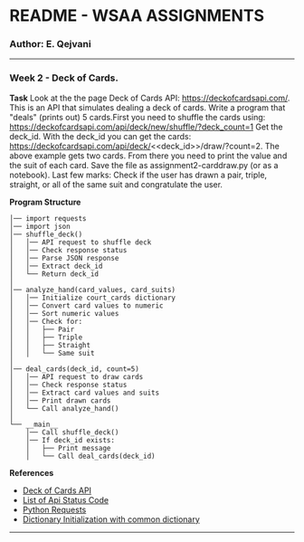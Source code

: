 # README - WSAA ASSIGNMENTS

### Author: E. Qejvani
***

### Week 2 - Deck of Cards.

**Task** 
Look at the the page Deck of Cards API: https://deckofcardsapi.com/. This is an API that simulates dealing a deck of cards.
Write a program that "deals" (prints out) 5 cards.First you need to shuffle the cards using: https://deckofcardsapi.com/api/deck/new/shuffle/?deck_count=1
Get the deck_id. With the deck_id you can get the cards: https://deckofcardsapi.com/api/deck/<<deck_id>>/draw/?count=2.
The above example gets two cards.
From there you need to print the value and the suit of each card. Save the file as assignment2-carddraw.py (or as a notebook).
Last few marks:
Check if the user has drawn a pair, triple, straight, or all of the same suit and congratulate the user.

**Program Structure**

```
│── import requests
│── import json
│── shuffle_deck()
│   │── API request to shuffle deck
│   │── Check response status
│   │── Parse JSON response
│   │── Extract deck_id
│   └── Return deck_id
│
│── analyze_hand(card_values, card_suits)
│   │── Initialize court_cards dictionary
│   │── Convert card values to numeric
│   │── Sort numeric values
│   │── Check for:
│   │   ├── Pair
│   │   ├── Triple
│   │   ├── Straight
│   │   └── Same suit
│
│── deal_cards(deck_id, count=5)
│   │── API request to draw cards
│   │── Check response status
│   │── Extract card values and suits
│   │── Print drawn cards
│   └── Call analyze_hand()
│
└── __main__
    │── Call shuffle_deck()
    │── If deck_id exists:
    │   ├── Print message
    │   └── Call deal_cards(deck_id)
```

**References**
- [Deck of Cards API](https://deckofcardsapi.com)
- [List of Api Status Code](https://developer.mozilla.org/en-US/docs/Web/HTTP/Status)
- [Python Requests](https://realpython.com/python-requests/)
- [Dictionary Initialization with common dictionary](https://www.geeksforgeeks.org/python-dictionary-initialization-with-common-dictionary)

***